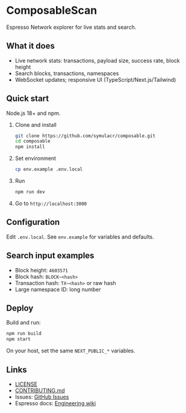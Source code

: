 # ComposableScan
Espresso Network explorer for live stats and search.

## What it does
- Live network stats: transactions, payload size, success rate, block height
- Search blocks, transactions, namespaces
- WebSocket updates; responsive UI (TypeScript/Next.js/Tailwind)
## Quick start
Node.js 18+ and npm.
1. Clone and install
   ```bash
   git clone https://github.com/symulacr/composable.git
   cd composable
   npm install
   ```
2. Set environment
   ```bash
   cp env.example .env.local
   ```
3. Run
   ```bash
   npm run dev
   ```
4. Go to `http://localhost:3000`

## Configuration
Edit `.env.local`. See `env.example` for variables and defaults.

## Search input examples
- Block height: `4603571`
- Block hash: `BLOCK~<hash>`
- Transaction hash: `TX~<hash>` or raw hash
- Large namespace ID: long number

## Deploy
Build and run:
```bash
npm run build
npm start
```
On your host, set the same `NEXT_PUBLIC_*` variables.

 

## Links
- [LICENSE](./LICENSE)
- [CONTRIBUTING.md](./CONTRIBUTING.md)
- Issues: [GitHub Issues](https://github.com/symulacr/composable/issues)
- Espresso docs: [Engineering wiki](http://eng-wiki.espressosys.com/main.html)
